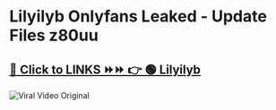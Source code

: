 
 # Lilyilyb Onlyfans Leaked - Update Files z80uu

## <h2><a href="https://clipsfans.com/Lilyilyb&ref=git">🔗 Click to LINKS ⏩⏩ 👉 🟢 Lilyilyb </a></h2>

<a href="https://clipsfans.com/Lilyilyb&ref=git" rel="nofollow" data-target="animated-image.originalLink"><img src="https://i.ibb.co.com/xMMVF88/686577567.gif" alt="Viral Video Original" style="max-width: 100%; display: inline-block;" data-target="animated-image.originalImage"></a>

